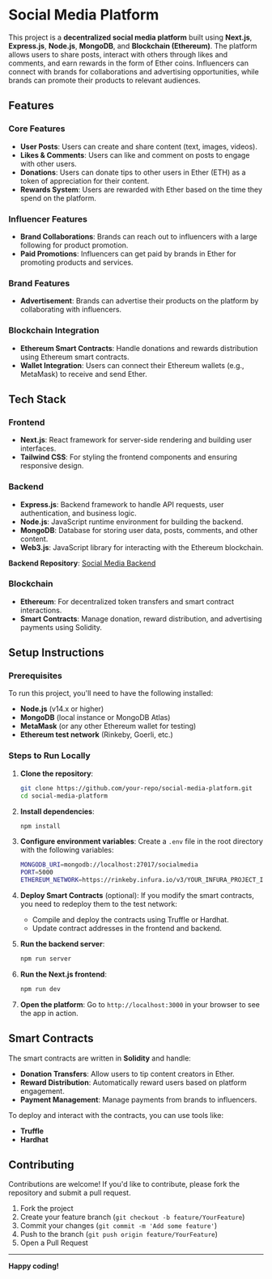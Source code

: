 # Social Media Platform

This project is a **decentralized social media platform** built using **Next.js**, **Express.js**, **Node.js**, **MongoDB**, and **Blockchain (Ethereum)**. The platform allows users to share posts, interact with others through likes and comments, and earn rewards in the form of Ether coins. Influencers can connect with brands for collaborations and advertising opportunities, while brands can promote their products to relevant audiences.

## Features

### Core Features
- **User Posts**: Users can create and share content (text, images, videos).
- **Likes & Comments**: Users can like and comment on posts to engage with other users.
- **Donations**: Users can donate tips to other users in Ether (ETH) as a token of appreciation for their content.
- **Rewards System**: Users are rewarded with Ether based on the time they spend on the platform.
  
### Influencer Features
- **Brand Collaborations**: Brands can reach out to influencers with a large following for product promotion.
- **Paid Promotions**: Influencers can get paid by brands in Ether for promoting products and services.

### Brand Features
- **Advertisement**: Brands can advertise their products on the platform by collaborating with influencers.

### Blockchain Integration
- **Ethereum Smart Contracts**: Handle donations and rewards distribution using Ethereum smart contracts.
- **Wallet Integration**: Users can connect their Ethereum wallets (e.g., MetaMask) to receive and send Ether.

## Tech Stack

### Frontend
- **Next.js**: React framework for server-side rendering and building user interfaces.
- **Tailwind CSS**: For styling the frontend components and ensuring responsive design.

### Backend
- **Express.js**: Backend framework to handle API requests, user authentication, and business logic.
- **Node.js**: JavaScript runtime environment for building the backend.
- **MongoDB**: Database for storing user data, posts, comments, and other content.
- **Web3.js**: JavaScript library for interacting with the Ethereum blockchain.

**Backend Repository**: [Social Media Backend](https://github.com/DevAniket010/Social_media_backend)

### Blockchain
- **Ethereum**: For decentralized token transfers and smart contract interactions.
- **Smart Contracts**: Manage donation, reward distribution, and advertising payments using Solidity.

## Setup Instructions

### Prerequisites
To run this project, you'll need to have the following installed:
- **Node.js** (v14.x or higher)
- **MongoDB** (local instance or MongoDB Atlas)
- **MetaMask** (or any other Ethereum wallet for testing)
- **Ethereum test network** (Rinkeby, Goerli, etc.)

### Steps to Run Locally

1. **Clone the repository**:
    ```bash
    git clone https://github.com/your-repo/social-media-platform.git
    cd social-media-platform
    ```

2. **Install dependencies**:
    ```bash
    npm install
    ```

3. **Configure environment variables**:
    Create a `.env` file in the root directory with the following variables:
    ```bash
    MONGODB_URI=mongodb://localhost:27017/socialmedia
    PORT=5000
    ETHEREUM_NETWORK=https://rinkeby.infura.io/v3/YOUR_INFURA_PROJECT_ID
    ```

4. **Deploy Smart Contracts** (optional):
    If you modify the smart contracts, you need to redeploy them to the test network:
    - Compile and deploy the contracts using Truffle or Hardhat.
    - Update contract addresses in the frontend and backend.

5. **Run the backend server**:
    ```bash
    npm run server
    ```

6. **Run the Next.js frontend**:
    ```bash
    npm run dev
    ```

7. **Open the platform**:
    Go to `http://localhost:3000` in your browser to see the app in action.

## Smart Contracts

The smart contracts are written in **Solidity** and handle:
- **Donation Transfers**: Allow users to tip content creators in Ether.
- **Reward Distribution**: Automatically reward users based on platform engagement.
- **Payment Management**: Manage payments from brands to influencers.

To deploy and interact with the contracts, you can use tools like:
- **Truffle**
- **Hardhat**

## Contributing

Contributions are welcome! If you'd like to contribute, please fork the repository and submit a pull request.

1. Fork the project
2. Create your feature branch (`git checkout -b feature/YourFeature`)
3. Commit your changes (`git commit -m 'Add some feature'`)
4. Push to the branch (`git push origin feature/YourFeature`)
5. Open a Pull Request

---

**Happy coding!**
